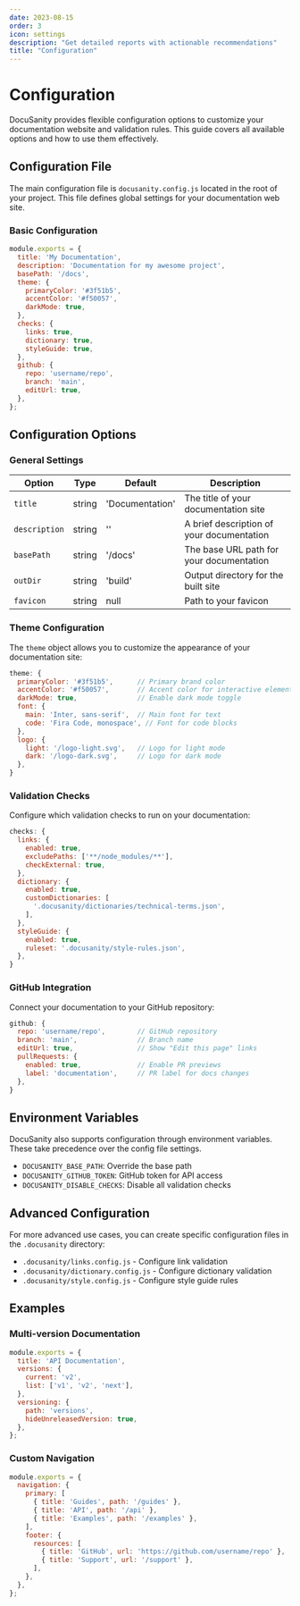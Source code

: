 ```yaml
---
date: 2023-08-15
order: 3
icon: settings
description: "Get detailed reports with actionable recommendations"
title: "Configuration"
---
```


# Configuration

DocuSanity provides flexible configuration options to customize your documentation website and validation rules. This guide covers all available options and how to use them effectively.

## Configuration File

The main configuration file is `docusanity.config.js` located in the root of your project. This file defines global settings for your documentation web site.

### Basic Configuration

```javascript
module.exports = {
  title: 'My Documentation',
  description: 'Documentation for my awesome project',
  basePath: '/docs',
  theme: {
    primaryColor: '#3f51b5',
    accentColor: '#f50057',
    darkMode: true,
  },
  checks: {
    links: true,
    dictionary: true,
    styleGuide: true,
  },
  github: {
    repo: 'username/repo',
    branch: 'main',
    editUrl: true,
  },
};
```

## Configuration Options

### General Settings

| Option | Type | Default | Description |
|--------|------|---------|-------------|
| `title` | string | 'Documentation' | The title of your documentation site |
| `description` | string | '' | A brief description of your documentation |
| `basePath` | string | '/docs' | The base URL path for your documentation |
| `outDir` | string | 'build' | Output directory for the built site |
| `favicon` | string | null | Path to your favicon |

### Theme Configuration

The `theme` object allows you to customize the appearance of your documentation site:

```javascript
theme: {
  primaryColor: '#3f51b5',      // Primary brand color
  accentColor: '#f50057',       // Accent color for interactive elements
  darkMode: true,               // Enable dark mode toggle
  font: {
    main: 'Inter, sans-serif',  // Main font for text
    code: 'Fira Code, monospace', // Font for code blocks
  },
  logo: {
    light: '/logo-light.svg',   // Logo for light mode
    dark: '/logo-dark.svg',     // Logo for dark mode
  },
}
```

### Validation Checks

Configure which validation checks to run on your documentation:

```javascript
checks: {
  links: {
    enabled: true,
    excludePaths: ['**/node_modules/**'],
    checkExternal: true,
  },
  dictionary: {
    enabled: true,
    customDictionaries: [
      '.docusanity/dictionaries/technical-terms.json',
    ],
  },
  styleGuide: {
    enabled: true,
    ruleset: '.docusanity/style-rules.json',
  },
}
```

### GitHub Integration

Connect your documentation to your GitHub repository:

```javascript
github: {
  repo: 'username/repo',        // GitHub repository
  branch: 'main',               // Branch name
  editUrl: true,                // Show "Edit this page" links
  pullRequests: {
    enabled: true,              // Enable PR previews
    label: 'documentation',     // PR label for docs changes
  },
}
```

## Environment Variables

DocuSanity also supports configuration through environment variables. These take precedence over the config file settings.

- `DOCUSANITY_BASE_PATH`: Override the base path
- `DOCUSANITY_GITHUB_TOKEN`: GitHub token for API access
- `DOCUSANITY_DISABLE_CHECKS`: Disable all validation checks

## Advanced Configuration

For more advanced use cases, you can create specific configuration files in the `.docusanity` directory:

- `.docusanity/links.config.js` - Configure link validation
- `.docusanity/dictionary.config.js` - Configure dictionary validation
- `.docusanity/style.config.js` - Configure style guide rules

## Examples

### Multi-version Documentation

```javascript
module.exports = {
  title: 'API Documentation',
  versions: {
    current: 'v2',
    list: ['v1', 'v2', 'next'],
  },
  versioning: {
    path: 'versions',
    hideUnreleasedVersion: true,
  },
};
```

### Custom Navigation

```javascript
module.exports = {
  navigation: {
    primary: [
      { title: 'Guides', path: '/guides' },
      { title: 'API', path: '/api' },
      { title: 'Examples', path: '/examples' },
    ],
    footer: {
      resources: [
        { title: 'GitHub', url: 'https://github.com/username/repo' },
        { title: 'Support', url: '/support' },
      ],
    },
  },
};
```
